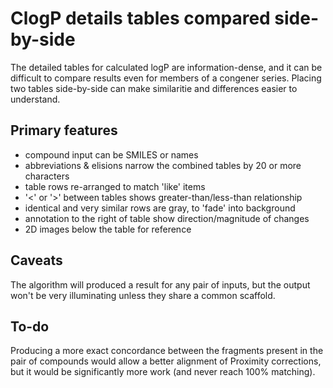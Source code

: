 # ClogP details tables compared side-by-side

The detailed tables for calculated logP are information-dense, and it can be 
difficult to compare results even for members of a congener series.  Placing 
two tables side-by-side can make similaritie and differences easier to understand.

## Primary features

* compound input can be SMILES or names
* abbreviations & elisions narrow the combined tables by 20 or more characters
* table rows re-arranged to match 'like' items
* '<' or '>' between tables shows greater-than/less-than relationship
* identical and very similar rows are gray, to 'fade' into background
* annotation to the right of table show direction/magnitude of changes
* 2D images below the table for reference

## Caveats

The algorithm will produced a result for any pair of inputs, but the 
output won't be very illuminating unless they share a common scaffold.

## To-do

Producing a more exact concordance between the fragments present in the pair
of compounds would allow a better alignment of Proximity corrections, but it 
would be significantly more work (and never reach 100% matching).
